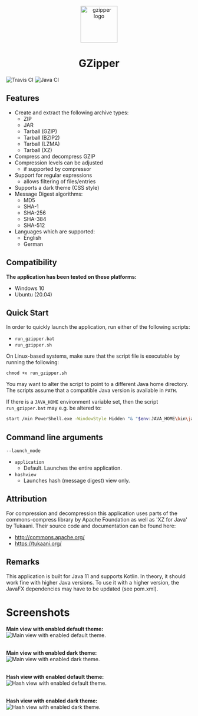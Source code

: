 <p align="center">
  <img alt="gzipper logo" src="./src/main/resources/images/icon_256.png" width="100px" />
  <h1 align="center">GZipper</h1>
</p>

![Travis CI](https://travis-ci.org/turbolocust/GZipper.svg?branch=master)
![Java CI](https://github.com/turbolocust/GZipper/workflows/Java%20CI/badge.svg?branch=master)

## Features

* Create and extract the following archive types:
  - ZIP
  - JAR
  - Tarball (GZIP)
  - Tarball (BZIP2)
  - Tarball (LZMA)
  - Tarball (XZ)
* Compress and decompress GZIP
* Compression levels can be adjusted
  - if supported by compressor
* Support for regular expressions
  - allows filtering of files/entries
* Supports a dark theme (CSS style)
* Message Digest algorithms:
  - MD5
  - SHA-1
  - SHA-256
  - SHA-384
  - SHA-512
* Languages which are supported:
  - English
  - German

## Compatibility

<b>The application has been tested on these platforms:</b>
 * Windows 10
 * Ubuntu (20.04)

## Quick Start

In order to quickly launch the application, run either of the following scripts:
* `run_gzipper.bat`
* `run_gzipper.sh`

On Linux-based systems, make sure that the script file is executable by running the following:

```shell
chmod +x run_gzipper.sh
```

You may want to alter the script to point to a different Java home directory.<br />
The scripts assume that a compatible Java version is available in `PATH`.<br />

If there is a `JAVA_HOME` environment variable set, then the script `run_gzipper.bat` may e.g. be altered to:

```bash
start /min PowerShell.exe -WindowStyle Hidden "& "$env:JAVA_HOME\bin\java" --module-path ..."
```

## Command line arguments

`--launch_mode`
- `application`
  - Default. Launches the entire application.
- `hashview`
  - Launches hash (message digest) view only.

## Attribution

For compression and decompression this application uses parts of the commons-compress library by Apache Foundation as well as 'XZ for Java' by Tukaani. Their source code and documentation can be found here: 
  - <a href>http://commons.apache.org/</a>
  - <a href>https://tukaani.org/</a>

## Remarks

This application is built for Java 11 and supports Kotlin. In theory, it should work fine with higher Java versions. To use it with a higher version, the JavaFX dependencies may have to be updated (see pom.xml).

# Screenshots

<b>Main view with enabled default theme:</b><br />
![Main view with enabled default theme.](./images/gzipper_gui_FX_mainView.PNG)

<br /><b>Main view with enabled dark theme:</b><br />
![Main view with enabled dark theme.](./images/gzipper_gui_FX_mainView_dark.PNG)

<br /><b>Hash view with enabled default theme:</b><br />
![Hash view with enabled default theme.](./images/gzipper_gui_FX_hashView.PNG)

<br /><b>Hash view with enabled dark theme:</b><br />
![Hash view with enabled dark theme.](./images/gzipper_gui_FX_hashView_dark.PNG)
